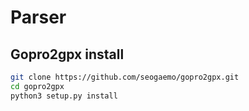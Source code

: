 # Parser

## Gopro2gpx install

```bash
git clone https://github.com/seogaemo/gopro2gpx.git
cd gopro2gpx
python3 setup.py install
```
